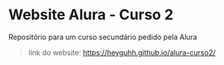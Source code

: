 # Website Alura - Curso 2 
Repositório para um curso secundário pedido pela Alura

> link do website: https://heyguhh.github.io/alura-curso2/
